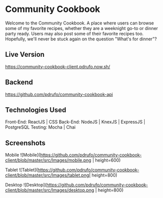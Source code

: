 # Community Cookbook
Welcome to the Community Cookbook. A place where users can browse some of my favorite recipes, whether they are a weeknight go-to or dinner party ready. Users may also post some of their favorite recipes too. Hopefully, we'll never be stuck again on the question "What's for dinner"?

## Live Version
https://community-cookbook-client.pdrufo.now.sh/

## Backend
https://github.com/pdrufo/community-cookbook-api

## Technologies Used
Front-End: ReactJS | CSS
Back-End: NodeJS | KnexJS | ExpressJS | PostgreSQL
Testing: Mocha | Chai

## Screenshots
Mobile
![Mobile](https://github.com/pdrufo/community-cookbook-client/blob/master/src/Images/mobile.png | height=600) 

Tablet
![Tablet](https://github.com/pdrufo/community-cookbook-client/blob/master/src/Images/tablet.png| height=800) 

Desktop
![Desktop](https://github.com/pdrufo/community-cookbook-client/blob/master/src/Images/desktop.png | height=800) 